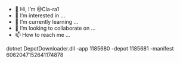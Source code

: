 - 👋 Hi, I’m @Cla-ra1
- 👀 I’m interested in ...
- 🌱 I’m currently learning ...
- 💞️ I’m looking to collaborate on ...
- 📫 How to reach me ...

<!---
Cla-ra1/Cla-ra1 is a ✨ special ✨ repository because its `README.md` (this file) appears on your GitHub profile.
You can click the Preview link to take a look at your changes.
--->dotnet DepotDownloader.dll -app 1185680 -depot 1185681 -manifest 6062047152641174878







